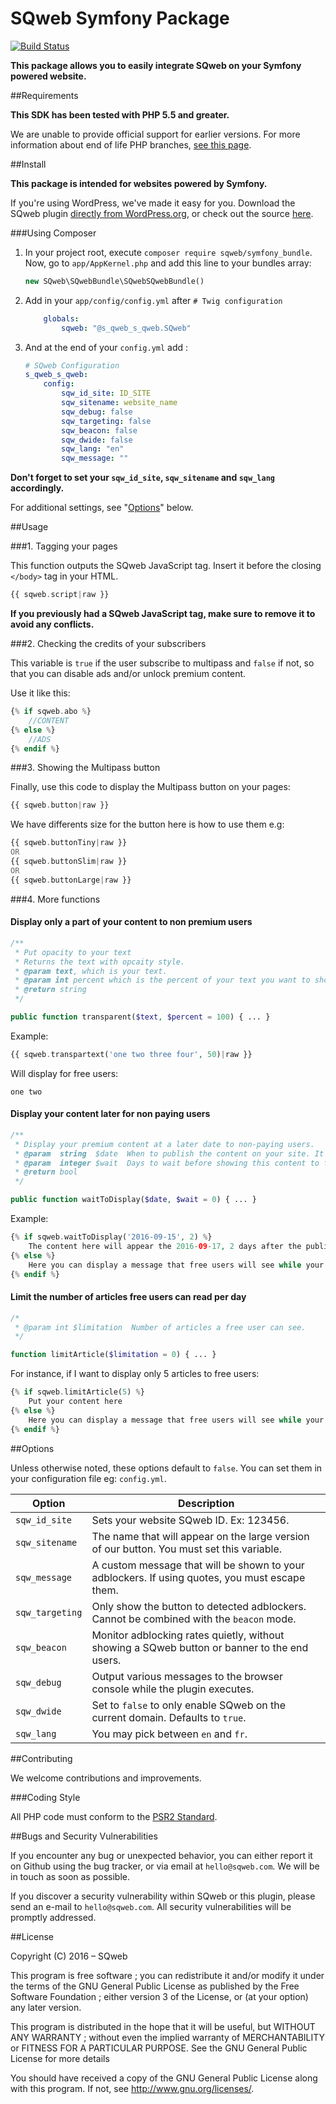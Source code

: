 SQweb Symfony Package
===

[![Build Status](https://travis-ci.org/SQweb-team/SQweb-SDK-Symfony.svg?branch=master)](https://travis-ci.org/SQweb-team/SQweb-SDK-Symfony)

**This package allows you to easily integrate SQweb on your Symfony powered website.**

##Requirements

**This SDK has been tested with PHP 5.5 and greater.**

We are unable to provide official support for earlier versions. For more information about end of life PHP branches, [see this page](http://php.net/supported-versions.php).

##Install

**This package is intended for websites powered by Symfony.**

If you're using WordPress, we've made it easy for you. Download the SQweb plugin [directly from WordPress.org](https://wordpress.org/plugins/sqweb/), or check out the source [here](https://github.com/SQweb-team/SQweb-WordPress-Plugin).

###Using Composer

1. In your project root, execute `composer require sqweb/symfony_bundle`. Now, go to `app/AppKernel.php` and add this line to your bundles array:

	```php
	new SQweb\SQwebBundle\SQwebSQwebBundle()
	```

2. Add in your `app/config/config.yml` after `# Twig configuration`

	```yml
		globals:
        	sqweb: "@s_qweb_s_qweb.SQweb"
	```

3. And at the end of your `config.yml` add :

	```yml
	# SQweb Configuration
	s_qweb_s_qweb:
    	config:
        	sqw_id_site: ID_SITE
        	sqw_sitename: website_name
        	sqw_debug: false
        	sqw_targeting: false
        	sqw_beacon: false
        	sqw_dwide: false
        	sqw_lang: "en"
        	sqw_message: ""
	```

**Don't forget to set your `sqw_id_site`, `sqw_sitename` and `sqw_lang` accordingly.**

For additional settings, see "[Options](#options)" below.

##Usage

###1. Tagging your pages

This function outputs the SQweb JavaScript tag. Insert it before the closing `</body>` tag in your HTML.

```php
{{ sqweb.script|raw }}
```

**If you previously had a SQweb JavaScript tag, make sure to remove it to avoid any conflicts.**

###2. Checking the credits of your subscribers

This variable is `true` if the user subscribe to multipass and `false` if not, so that you can disable ads and/or unlock premium content.

Use it like this:

```php
{% if sqweb.abo %}
	//CONTENT
{% else %}
	//ADS
{% endif %}
```

###3. Showing the Multipass button

Finally, use this code to display the Multipass button on your pages:

```php
{{ sqweb.button|raw }}
```

We have differents size for the button here is how to use them e.g:

```php
{{ sqweb.buttonTiny|raw }}
OR
{{ sqweb.buttonSlim|raw }}
OR
{{ sqweb.buttonLarge|raw }}
```

###4. More functions


#### Display only a part of your content to non premium users

```php
/**
 * Put opacity to your text
 * Returns the text with opcaity style.
 * @param text, which is your text.
 * @param int percent which is the percent of your text you want to show.
 * @return string
 */

public function transparent($text, $percent = 100) { ... }
```

Example:

```php
{{ sqweb.transpartext('one two three four', 50)|raw }}
```

Will display for free users:

```
one two
```

#### Display your content later for non paying users

```php
/**
 * Display your premium content at a later date to non-paying users.
 * @param  string  $date  When to publish the content on your site. It must be an ISO format(YYYY-MM-DD).
 * @param  integer $wait  Days to wait before showing this content to free users.
 * @return bool
 */

public function waitToDisplay($date, $wait = 0) { ... }
```

Example:

```php
{% if sqweb.waitToDisplay('2016-09-15', 2) %}
	The content here will appear the 2016-09-17, 2 days after the publication date for non paying users.
{% else %}
	Here you can display a message that free users will see while your article is not displayed
{% endif %}
```

#### Limit the number of articles free users can read per day

```php
/*
 * @param int $limitation  Number of articles a free user can see.
 */

function limitArticle($limitation = 0) { ... }
```

For instance, if I want to display only 5 articles to free users:

```php
{% if sqweb.limitArticle(5) %}
	Put your content here
{% else %}
	Here you can display a message that free users will see while your article is not displayed
{% endif %}
```

##Options

Unless otherwise noted, these options default to `false`. You can set them in your configuration file eg: `config.yml`.

|Option|Description
|---|---|
|`sqw_id_site`|Sets your website SQweb ID. Ex: 123456.|
|`sqw_sitename`|The name that will appear on the large version of our button. You must set this variable.|
|`sqw_message`|A custom message that will be shown to your adblockers. If using quotes, you must escape them.|
|`sqw_targeting`|Only show the button to detected adblockers. Cannot be combined with the `beacon` mode.|
|`sqw_beacon`|Monitor adblocking rates quietly, without showing a SQweb button or banner to the end users.|
|`sqw_debug`|Output various messages to the browser console while the plugin executes.|
|`sqw_dwide`|Set to `false` to only enable SQweb on the current domain. Defaults to `true`.|
|`sqw_lang`|You may pick between `en` and `fr`.|


##Contributing

We welcome contributions and improvements.

###Coding Style

All PHP code must conform to the [PSR2 Standard](http://www.php-fig.org/psr/psr-2/).

##Bugs and Security Vulnerabilities

If you encounter any bug or unexpected behavior, you can either report it on Github using the bug tracker, or via email at `hello@sqweb.com`. We will be in touch as soon as possible.

If you discover a security vulnerability within SQweb or this plugin, please send an e-mail to `hello@sqweb.com`. All security vulnerabilities will be promptly addressed.

##License

Copyright (C) 2016 – SQweb

This program is free software ; you can redistribute it and/or modify it under the terms of the GNU General Public License as published by the Free Software Foundation ; either version 3 of the License, or (at your option) any later version.

This program is distributed in the hope that it will be useful, but WITHOUT ANY WARRANTY ; without even the implied warranty of MERCHANTABILITY or FITNESS FOR A PARTICULAR PURPOSE. See the GNU General Public License for more details

You should have received a copy of the GNU General Public License along with this program. If not, see <http://www.gnu.org/licenses/>.